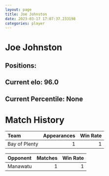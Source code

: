 ```yaml
---  
layout: page  
title: Joe Johnston  
date: 2023-03-17 17:07:37.233198  
categories: player  
---
```

# Joe Johnston

## Positions: 

## Current elo: 96.0

## Current Percentile: None

# Match History


| Team          |   Appearances |   Win Rate |
|:--------------|--------------:|-----------:|
| Bay of Plenty |             1 |          1 |

| Opponent   |   Matches |   Win Rate |
|:-----------|----------:|-----------:|
| Manawatu   |         1 |          1 |